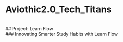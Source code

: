 # Aviothic2.0_Tech_Titans
<br>
## Project: Learn Flow
<br>
### Innovating Smarter Study Habits with Learn Flow
